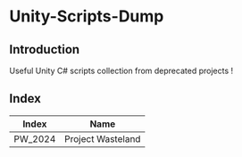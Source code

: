 # Unity-Scripts-Dump

## **Introduction**
Useful Unity C# scripts collection from deprecated projects !

## **Index**
| Index | Name |
|----------|----------|
| PW_2024  | Project Wasteland | 
